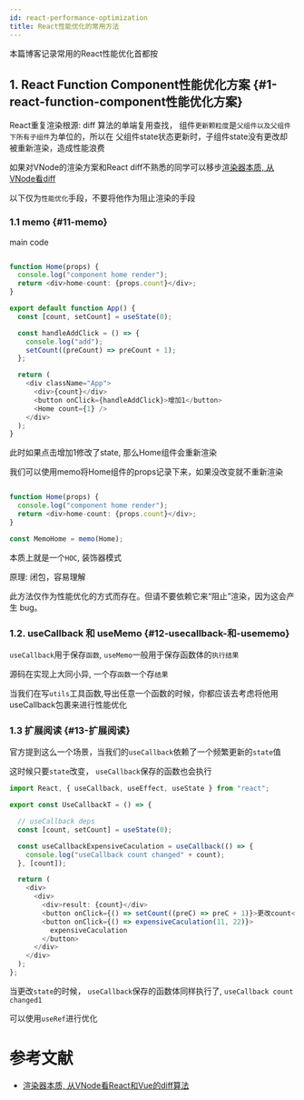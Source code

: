 ```yaml
---
id: react-performance-optimization
title: React性能优化的常用方法
---
```


本篇博客记录常用的React性能优化首都按

## 1. React Function Component性能优化方案 {#1-react-function-component性能优化方案}

React重复渲染根源: diff 算法的单端复用查找， 组件`更新颗粒度`是`父组件以及父组件下所有子组件`为单位的，所以在
父组件state状态更新时，子组件state没有更改却被重新渲染，造成性能浪费

如果对VNode的渲染方案和React diff不熟悉的同学可以移步[渲染器本质, 从VNode看diff](http://hcysun.me/vue-design/zh/renderer-diff.html)

以下仅为`性能优化`手段，不要将他作为阻止渲染的手段

### 1.1 memo {#11-memo}

main code

```typescript jsx

function Home(props) {
  console.log("component home render");
  return <div>home-count: {props.count}</div>;
}

export default function App() {
  const [count, setCount] = useState(0);

  const handleAddClick = () => {
    console.log("add");
    setCount((preCount) => preCount + 1);
  };

  return (
    <div className="App">
      <div>{count}</div>
      <button onClick={handleAddClick}>增加1</button>
      <Home count={1} />
    </div>
  );
}


```

此时如果点击增加1修改了state, 那么Home组件会重新渲染

我们可以使用memo将Home组件的props记录下来，如果没改变就不重新渲染

```typescript jsx

function Home(props) {
  console.log("component home render");
  return <div>home-count: {props.count}</div>;
}

const MemoHome = memo(Home);

```

本质上就是一个`HOC`, 装饰器模式

原理: 闭包，容易理解

此方法仅作为性能优化的方式而存在。但请不要依赖它来“阻止”渲染，因为这会产生 bug。

### 1.2. useCallback 和 useMemo {#12-usecallback-和-usememo}

`useCallback`用于保存`函数`, `useMemo`一般用于保存函数体的`执行结果`

源码在实现上大同小异, 一个存`函数`一个存`结果`

当我们在写`utils`工具函数,导出任意一个函数的时候，你都应该去考虑将他用useCallback包裹来进行性能优化


### 1.3 扩展阅读 {#13-扩展阅读}
官方提到这么一个场景，当我们的`useCallback`依赖了一个频繁更新的`state`值

这时候只要`state`改变， `useCallback`保存的函数也会执行

```typescript jsx
import React, { useCallback, useEffect, useState } from "react";

export const UseCallbackT = () => {

  // useCallback deps
  const [count, setCount] = useState(0);

  const useCallbackExpensiveCaculation = useCallback(() => {
    console.log("useCallback count changed" + count);
  }, [count]);

  return (
    <div>
      <div>
        <div>result: {count}</div>
        <button onClick={() => setCount((preC) => preC + 1)}>更改count</button>
        <button onClick={() => expensiveCaculation(11, 22)}>
          expensiveCaculation
        </button>
      </div>
    </div>
  );
};


```

当更改`state`的时候， `useCallback`保存的函数体同样执行了, `useCallback count changed1 `

可以使用`useRef`进行优化













# 参考文献

- [渲染器本质, 从VNode看React和Vue的diff算法](http://hcysun.me/vue-design/zh/renderer-diff.html)


